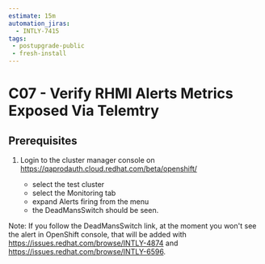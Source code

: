 ```yaml
---
estimate: 15m
automation_jiras:
  - INTLY-7415
tags:
 - postupgrade-public
 - fresh-install
---
```


# C07 - Verify RHMI Alerts Metrics Exposed Via Telemtry

## Prerequisites

1. Login to the cluster manager console on https://qaprodauth.cloud.redhat.com/beta/openshift/

   - select the test cluster
   - select the Monitoring tab
   - expand Alerts firing from the menu
   - the DeadMansSwitch should be seen.

Note: If you follow the DeadMansSwitch link, at the moment you won't see the alert in OpenShift console, that will be added with <https://issues.redhat.com/browse/INTLY-4874> and <https://issues.redhat.com/browse/INTLY-6596>.
